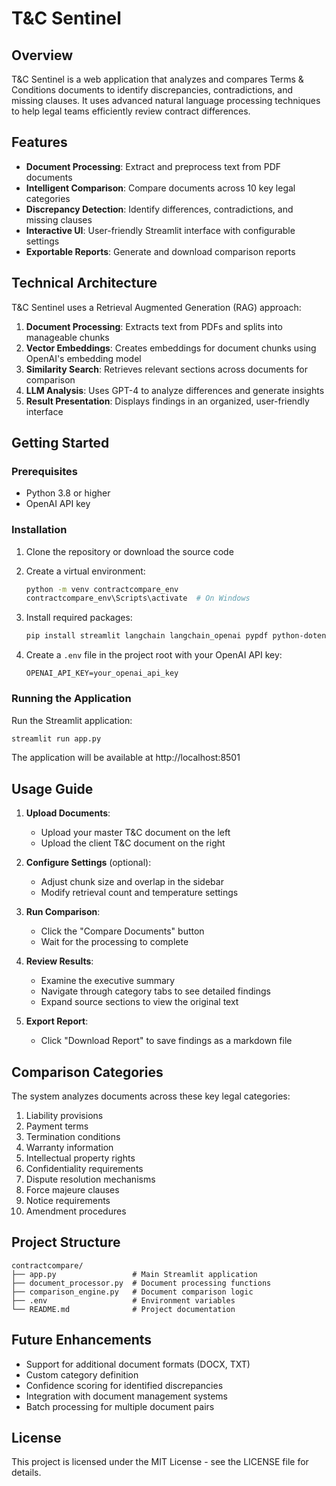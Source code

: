 # T&C Sentinel

## Overview

T&C Sentinel is a web application that analyzes and compares Terms & Conditions documents to identify discrepancies, contradictions, and missing clauses. It uses advanced natural language processing techniques to help legal teams efficiently review contract differences.

## Features

- **Document Processing**: Extract and preprocess text from PDF documents
- **Intelligent Comparison**: Compare documents across 10 key legal categories
- **Discrepancy Detection**: Identify differences, contradictions, and missing clauses
- **Interactive UI**: User-friendly Streamlit interface with configurable settings
- **Exportable Reports**: Generate and download comparison reports

## Technical Architecture

T&C Sentinel uses a Retrieval Augmented Generation (RAG) approach:

1. **Document Processing**: Extracts text from PDFs and splits into manageable chunks
2. **Vector Embeddings**: Creates embeddings for document chunks using OpenAI's embedding model
3. **Similarity Search**: Retrieves relevant sections across documents for comparison
4. **LLM Analysis**: Uses GPT-4 to analyze differences and generate insights
5. **Result Presentation**: Displays findings in an organized, user-friendly interface

## Getting Started

### Prerequisites

- Python 3.8 or higher
- OpenAI API key

### Installation

1. Clone the repository or download the source code

2. Create a virtual environment:
   ```bash
   python -m venv contractcompare_env
   contractcompare_env\Scripts\activate  # On Windows
   ```

3. Install required packages:
   ```bash
   pip install streamlit langchain langchain_openai pypdf python-dotenv chromadb
   ```

4. Create a `.env` file in the project root with your OpenAI API key:
   ```
   OPENAI_API_KEY=your_openai_api_key
   ```

### Running the Application

Run the Streamlit application:
```bash
streamlit run app.py
```

The application will be available at http://localhost:8501

## Usage Guide

1. **Upload Documents**:
   - Upload your master T&C document on the left
   - Upload the client T&C document on the right

2. **Configure Settings** (optional):
   - Adjust chunk size and overlap in the sidebar
   - Modify retrieval count and temperature settings

3. **Run Comparison**:
   - Click the "Compare Documents" button
   - Wait for the processing to complete

4. **Review Results**:
   - Examine the executive summary
   - Navigate through category tabs to see detailed findings
   - Expand source sections to view the original text

5. **Export Report**:
   - Click "Download Report" to save findings as a markdown file

## Comparison Categories

The system analyzes documents across these key legal categories:

1. Liability provisions
2. Payment terms
3. Termination conditions
4. Warranty information
5. Intellectual property rights
6. Confidentiality requirements
7. Dispute resolution mechanisms
8. Force majeure clauses
9. Notice requirements
10. Amendment procedures

## Project Structure

```
contractcompare/
├── app.py                 # Main Streamlit application
├── document_processor.py  # Document processing functions
├── comparison_engine.py   # Document comparison logic
├── .env                   # Environment variables
└── README.md              # Project documentation
```

## Future Enhancements

- Support for additional document formats (DOCX, TXT)
- Custom category definition
- Confidence scoring for identified discrepancies
- Integration with document management systems
- Batch processing for multiple document pairs

## License

This project is licensed under the MIT License - see the LICENSE file for details.
